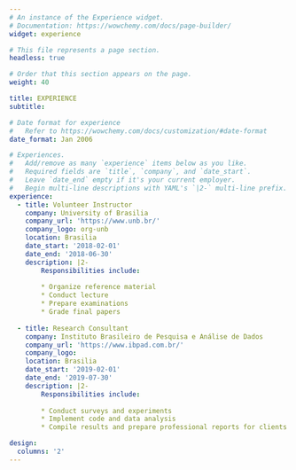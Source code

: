 ```yaml
---
# An instance of the Experience widget.
# Documentation: https://wowchemy.com/docs/page-builder/
widget: experience

# This file represents a page section.
headless: true

# Order that this section appears on the page.
weight: 40

title: EXPERIENCE
subtitle:

# Date format for experience
#   Refer to https://wowchemy.com/docs/customization/#date-format
date_format: Jan 2006

# Experiences.
#   Add/remove as many `experience` items below as you like.
#   Required fields are `title`, `company`, and `date_start`.
#   Leave `date_end` empty if it's your current employer.
#   Begin multi-line descriptions with YAML's `|2-` multi-line prefix.
experience:
  - title: Volunteer Instructor
    company: University of Brasilia
    company_url: 'https://www.unb.br/'
    company_logo: org-unb
    location: Brasilia
    date_start: '2018-02-01'
    date_end: '2018-06-30'
    description: |2-
        Responsibilities include:
        
        * Organize reference material
        * Conduct lecture
        * Prepare examinations
        * Grade final papers
        
  - title: Research Consultant
    company: Instituto Brasileiro de Pesquisa e Análise de Dados
    company_url: 'https://www.ibpad.com.br/'
    company_logo:
    location: Brasilia
    date_start: '2019-02-01'
    date_end: '2019-07-30'
    description: |2-
        Responsibilities include:
        
        * Conduct surveys and experiments
        * Implement code and data analysis
        * Compile results and prepare professional reports for clients

design:
  columns: '2'
---
```

